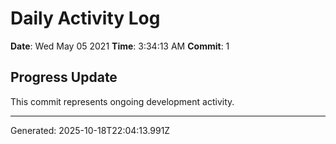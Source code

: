 # Daily Activity Log

**Date**: Wed May 05 2021
**Time**: 3:34:13 AM
**Commit**: 1

## Progress Update

This commit represents ongoing development activity.

---
Generated: 2025-10-18T22:04:13.991Z
